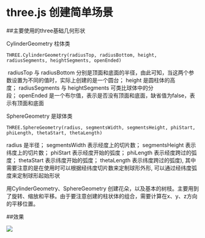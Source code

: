 # three.js 创建简单场景

##主要使用的three基础几何形状

CylinderGeometry 柱体类

```
THREE.CylinderGeometry(radiusTop, radiusBottom, height, radiusSegments, heightSegments, openEnded)

```
 radiusTop 与 radiusBottom 分别是顶面和底面的半径，由此可知，当这两个参数设置为不同的值时，实际上创建的是一个圆台； height 是圆柱体的高度； radiusSegments 与 heightSegments 可类比球体中的分段； openEnded 是一个布尔值，表示是否没有顶面和底面，缺省值为false，表示有顶面和底面



SphereGeometry 是球体类

```
THREE.SphereGeometry(radius, segmentsWidth, segmentsHeight, phiStart, phiLength, thetaStart, thetaLength)

```
radius 是半径； segmentsWidth 表示经度上的切片数； segmentsHeight 表示纬度上的切片数； phiStart 表示经度开始的弧度； phiLength 表示经度跨过的弧度； thetaStart 表示纬度开始的弧度； thetaLength 表示纬度跨过的弧度), 其中需要注意的是在使用时可以根据经纬度切片数来定制球形外形, 可以通过经纬度弧度来定制球形起始形状



 用CylinderGeometry、SphereGeometry 创建花朵，以及基本的树枝。主要用到了旋转、缩放和平移。由于要注意创建的柱状体的组合，需要计算在x、y、z方向的平移位置。



##效果

![](https://img-blog.csdn.net/20180119142734733?watermark/2/text/aHR0cDovL2Jsb2cuY3Nkbi5uZXQvY2NfZnlz/font/5a6L5L2T/fontsize/400/fill/I0JBQkFCMA==/dissolve/70/gravity/SouthEast)
